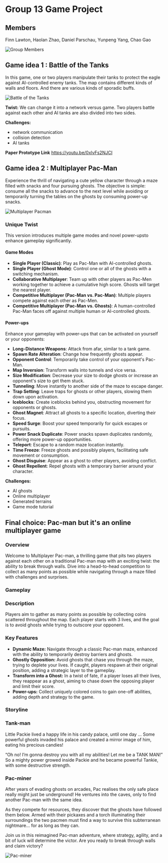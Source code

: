 # Group 13 Game Project

## Members

Finn Lawton,
Haolan Zhao,
Daniel Parschau,
Yunpeng Yang,
Chao Gao

![Group Members](resources/group13-members-photo.jpg)

## Game idea 1 : Battle of the Tanks

In this game, one or two players manipulate their tanks to
protect the eagle against AI-controlled enemy tanks.
The map contains different kinds of walls and floors.
And there are various kinds of sporadic buffs.

![Battle of the Tanks](resources/battle-of-tanks.jpg)

**Twist:**
We can change it into a network versus game.
Two players battle against each other and AI tanks are
also divided into two sides.

**Challenges:**

- network communication
- collision detection
- AI tanks

**Paper Prototype Link**
<https://youtu.be/0xlvFs2NJCI>

## Game idea 2 : Multiplayer Pac-Man

Experience the thrill of navigating a cute yellow character
through a maze filled with snacks and four pursuing ghosts.
The objective is simple: consume all the snacks to advance
to the next level while avoiding or temporarily turning the
tables on the ghosts by consuming power-up snacks.

![Multiplayer Pacman](resources/pacman.jpg)

### Unique Twist

This version introduces multiple game modes and novel
power-upsto enhance gameplay significantly.

#### Game Modes

- **Single Player (Classic)**: Play as Pac-Man with
  AI-controlled ghosts.
- **Single Player (Ghost Mode)**: Control one or all of the
  ghosts with a switching mechanism.
- **Collaborative Multiplayer**: Team up with other players
  as Pac-Men working together to achieve a cumulative high
  score. Ghosts will target the nearest player.
- **Competitive Multiplayer (Pac-Man vs. Pac-Man)**:
  Multiple players compete against each other as Pac-Men.
- **Competitive Multiplayer (Pac-Man vs. Ghosts)**:
  A human-controlled Pac-Man faces off against multiple
  human or AI-controlled ghosts.

#### Power-ups

Enhance your gameplay with power-ups that can be activated
on yourself or your opponents:

- **Long-Distance Weapons**: Attack from afar, similar to a
  tank game.
- **Spawn Rate Alteration**: Change how frequently ghosts
  appear.
- **Opponent Control**: Temporarily take control of your
  opponent's Pac-Man.
- **Map Inversion**: Transform walls into tunnels and vice
  versa.
- **Size Modification**: Decrease your size to dodge ghosts
  or increase an opponent's size to get them stuck.
- **Tunneling**: Move instantly to another side of the maze
  to escape danger.
- **Trap Setting**: Leave traps for ghosts or other players,
  slowing them down upon activation.
- **Iceblocks**: Create iceblocks behind you, obstructing
  movement for opponents or ghosts.
- **Ghost Magnet**: Attract all ghosts to a specific
  location, diverting their focus.
- **Speed Surge**: Boost your speed temporarily for quick
  escapes or pursuits.
- **Power Snack Duplicate**: Power snacks spawn duplicates
  randomly, offering more power-up opportunities.
- **Teleport**: Escape to a random maze location instantly.
- **Time Freeze**: Freeze ghosts and possibly players,
  facilitating safe movement or consumption.
- **Ghost Disguise**: Appear as a ghost to other players,
  avoiding conflict.
- **Ghost Repellent**: Repel ghosts with a temporary barrier
  around your character.

**Challenges:**

- AI ghosts
- Online multiplayer
- Generated terrains
- Game mode tutorial

## Final choice: Pac-man but it's an online multiplayer game

### Overview

Welcome to Multiplayer Pac-man, a thrilling game that pits
two players against each other on a traditional Pac-man map
with an exciting twist: the ability to break through walls.
Dive into a head-to-head competition to collect as many
points as possible while navigating through a maze filled
with challenges and surprises.

### Gameplay

### Description

Players aim to gather as many points as possible by
collecting coins scattered throughout the map. Each player
starts with 3 lives, and the goal is to avoid ghosts while
trying to outscore your opponent.

### Key Features

- **Dynamic Maze:** Navigate through a classic Pac-man maze,
  enhanced with the ability to temporarily destroy barriers
  and ghosts.
- **Ghostly Opposition:** Avoid ghosts that chase you
  through the maze, trying to deplete your lives. If caught,
  players respawn at their original position, adding a
  strategic layer to the gameplay.
- **Transform into a Ghost:** In a twist of fate, if a
  player loses all their lives, they reappear as a ghost,
  aiming to chase down the opposing player and limit
  their score.
- **Power-ups:** Collect uniquely colored coins to gain
  one-off abilities, adding depth and strategy to the game.

### Storyline

### Tank-man

Little Packie lived a happy life in his candy palace, until
one day … Some powerful ghosts invaded his palace and
created a mirror image of him, eating his precious candies!

“Oh no! I’m gonna destroy you with all my abilities!
Let me be a TANK MAN!” So a mighty power growed inside
Packie and he became powerful Tankie, with some
destructive strength.

### Pac-miner

After years of evading ghosts on arcades, Pac realises the
only safe place really might just be underground!
He ventures into the caves, only to find another Pac-man
with the same idea.

As they compete for resources, they discover that the
ghosts have followed them below. Armed with their pickaxes
and a torch illuminating their surroundings the two pacmen
must find a way to survive this subterranean nightmare...
for as long as they can.

Join us in this reimagined Pac-man adventure, where
strategy, agility, and a bit of luck will determine the
victor. Are you ready to break through walls and
claim victory?

![Pac-miner](resources/pac-miner.png)
